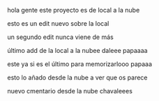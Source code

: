 hola gente
este proyecto es de local a la nube

esto es un edit nuevo sobre la local

un segundo edit nunca viene de más

último add de la local a la nubee 
daleee papaaaa

este ya si es el último para memorizarlooo papaaa


esto  lo añado desde la nube a ver que os parece

nuevo cmentario desde la nube chavaleees
